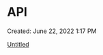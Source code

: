 # API

Created: June 22, 2022 1:17 PM

[Untitled](API%207bdb8b3eb5da49ecb115c69c596ceaf6/Untitled%20Database%20fc9376c6d6aa486893e84b2d6d9ab2ce.csv)